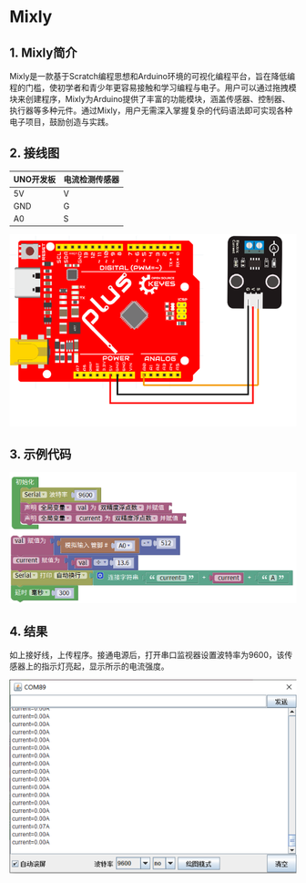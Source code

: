 # Mixly


## 1. Mixly简介  

Mixly是一款基于Scratch编程思想和Arduino环境的可视化编程平台，旨在降低编程的门槛，使初学者和青少年更容易接触和学习编程与电子。用户可以通过拖拽模块来创建程序，Mixly为Arduino提供了丰富的功能模块，涵盖传感器、控制器、执行器等多种元件。通过Mixly，用户无需深入掌握复杂的代码语法即可实现各种电子项目，鼓励创造与实践。  

## 2. 接线图  

| UNO开发板           | 电流检测传感器 |  
|-----------------|--------------|  
| 5V              | V            |  
| GND             | G            |  
| A0              | S            |  

![](media/dd423293eaea69454e0641d5fea685d2.png)  

## 3. 示例代码  

![](media/a9fd56c3fbf0e9e32a92b6ff22e68aab.png)  

## 4. 结果  

如上接好线，上传程序。接通电源后，打开串口监视器设置波特率为9600，该传感器上的指示灯亮起，显示所示的电流强度。  

![](media/3a1969c3f52878cc51a7aacd41d6e321.png)










